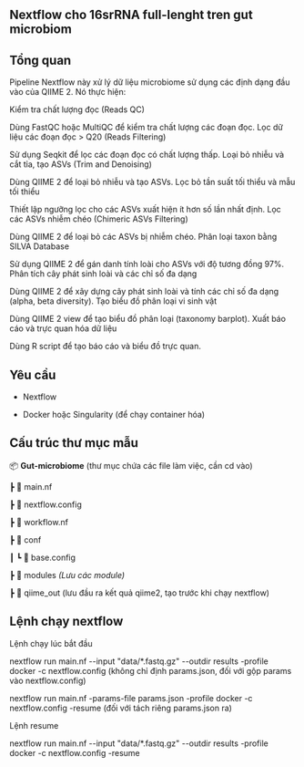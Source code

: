 ## Nextflow cho 16srRNA full-lenght tren gut microbiom

## Tổng quan

Pipeline Nextflow này xử lý dữ liệu microbiome sử dụng các định dạng đầu vào của QIIME 2. Nó thực hiện:

Kiểm tra chất lượng đọc (Reads QC)

Dùng FastQC hoặc MultiQC để kiểm tra chất lượng các đoạn đọc.
Lọc dữ liệu các đoạn đọc > Q20 (Reads Filtering)

Sử dụng Seqkit để lọc các đoạn đọc có chất lượng thấp.
Loại bỏ nhiễu và cắt tỉa, tạo ASVs (Trim and Denoising)

Dùng QIIME 2 để loại bỏ nhiễu và tạo ASVs.
Lọc bỏ tần suất tối thiểu và mẫu tối thiểu

Thiết lập ngưỡng lọc cho các ASVs xuất hiện ít hơn số lần nhất định.
Lọc các ASVs nhiễm chéo (Chimeric ASVs Filtering)

Dùng QIIME 2 để loại bỏ các ASVs bị nhiễm chéo.
Phân loại taxon bằng SILVA Database

Sử dụng QIIME 2 để gán danh tính loài cho ASVs với độ tương đồng 97%.
Phân tích cây phát sinh loài và các chỉ số đa dạng

Dùng QIIME 2 để xây dựng cây phát sinh loài và tính các chỉ số đa dạng (alpha, beta diversity).
Tạo biểu đồ phân loại vi sinh vật

Dùng QIIME 2 view để tạo biểu đồ phân loại (taxonomy barplot).
Xuất báo cáo và trực quan hóa dữ liệu

Dùng R script để tạo báo cáo và biểu đồ trực quan.

## Yêu cầu

* Nextflow

* Docker hoặc Singularity (để chạy container hóa)

## Cấu trúc thư mục mẫu

📦 **Gut-microbiome** (thư mục chứa các file làm việc, cần cd vào)

┣ 📜 main.nf

┣ 📜 nextflow.config

┣ 📜 workflow.nf

┣ 📂 conf

┃ ┗ 📜 base.config

┣ 📂 modules _(Lưu các module)_

┣ 📂 qiime_out (lưu đầu ra kết quả qiime2, tạo trước khi chạy nextflow)



## Lệnh chạy nextflow

Lệnh chạy lúc bắt đầu 

nextflow run main.nf --input "data/*.fastq.gz" --outdir results -profile docker -c nextflow.config (không chỉ định params.json, đối với gộp params vào nextflow.config)

nextflow run main.nf -params-file params.json -profile docker -c nextflow.config -resume (đối với tách riêng params.json ra)


Lệnh resume

nextflow run main.nf --input "data/*.fastq.gz" --outdir results -profile docker -c nextflow.config -resume

